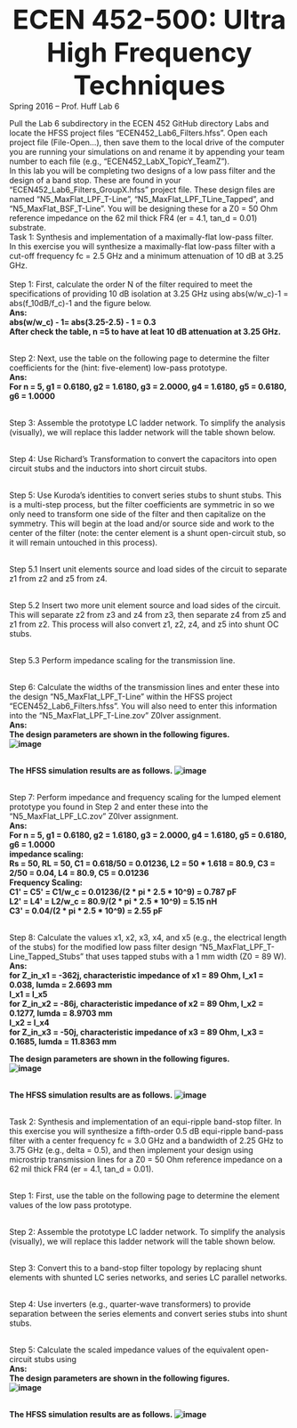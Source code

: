 <center><font size=16><b>ECEN 452-500: Ultra High Frequency Techniques</b></font></center>
Spring 2016 – Prof. Huff
Lab 6

Pull the Lab 6 subdirectory in the ECEN 452 GitHub directory Labs and locate the HFSS project files “ECEN452_Lab6_Filters.hfss”. Open each project file (File-Open…), then save them to the local drive of the computer you are running your simulations on and rename it by appending your team number to each file (e.g., “ECEN452_LabX_TopicY_TeamZ”).<br>
In this lab you will be completing two designs of a low pass filter and the design of a band stop. These are found in your “ECEN452_Lab6_Filters_GroupX.hfss” project file. These design files are named “N5_MaxFlat_LPF_T-Line”, “N5_MaxFlat_LPF_TLine_Tapped”, and “N5_MaxFlat_BSF_T-Line”. You will be designing these for a Z0 = 50 Ohm reference impedance on the 62 mil thick FR4 (er = 4.1, tan_d = 0.01) substrate.<br>
Task 1: Synthesis and implementation of a maximally-flat low-pass filter.<br>
In this exercise you will synthesize a maximally-flat low-pass filter with a cut-off frequency fc = 2.5 GHz and a minimum attenuation of 10 dB at 3.25 GHz.<br>
<br>Step 1: First, calculate the order N of the filter required to meet the specifications of providing 10 dB isolation at 3.25 GHz using abs(w/w_c)-1 = abs(f_10dB/f_c)-1 and the figure below.<br>
<b>Ans:<br>
abs(w/w_c) - 1= abs(3.25-2.5) - 1 = 0.3<br>
After check the table, n =5 to have at leat 10 dB attenuation at 3.25 GHz.<br></b>

<br>Step 2: Next, use the table on the following page to determine the filter coefficients for the (hint: five-element) low-pass prototype.<br>
<b>Ans:<br>
For n = 5, g1 = 0.6180, g2 = 1.6180, g3 = 2.0000, g4 = 1.6180, g5 = 0.6180, g6 = 1.0000<br></b>

<br>Step 3: Assemble the prototype LC ladder network.
To simplify the analysis (visually), we will replace this ladder network will the table shown below.



<br>Step 4: Use Richard’s Transformation to convert the capacitors into open circuit stubs and the inductors into short circuit stubs.



<br>Step 5: Use Kuroda’s identities to convert series stubs to shunt stubs. This is a multi-step process, but the filter coefficients are symmetric in so we only need to transform one side of the filter and then capitalize on the symmetry. This will begin at the load and/or source side and work to the center of the filter (note: the center element is a shunt open-circuit stub, so it will remain untouched in this process).


<br>Step 5.1 Insert unit elements source and load sides of the circuit to separate z1 from z2 and z5 from z4.


<br>Step 5.2 Insert two more unit element source and load sides of the circuit. This will separate z2 from z3 and z4 from z3, then separate z4 from z5 and z1 from z2. This process will also convert z1, z2, z4, and z5 into shunt OC stubs.


<br>Step 5.3 Perform impedance scaling for the transmission line.


<br>Step 6: Calculate the widths of the transmission lines and enter these into the design “N5_MaxFlat_LPF_T-Line” within the HFSS project “ECEN452_Lab6_Filters.hfss”. You will also need to enter this information into the “N5_MaxFlat_LPF_T-Line.zov” Z0lver assignment.<br>
<b>Ans:<br>
The design parameters are shown in the following figures.<br>
![image](https://github.com/CourseReps/ECEN452-Spring2016/blob/master/Students/StevenYeh/Lab6/maximally_flat_parameter.jpg) <br><br>

The HFSS simulation results are as follows.
![image](https://github.com/CourseReps/ECEN452-Spring2016/blob/master/Students/StevenYeh/Lab6/maximally_flat_result.jpg) <br></b>

<br>Step 7: Perform impedance and frequency scaling for the lumped element prototype you found in Step 2 and enter these into the “N5_MaxFlat_LPF_LC.zov” Z0lver assignment.<br>
<b>Ans:<br>
For n = 5, g1 = 0.6180, g2 = 1.6180, g3 = 2.0000, g4 = 1.6180, g5 = 0.6180, g6 = 1.0000<br>
impedance scaling:<br>
Rs = 50, RL = 50, C1 = 0.618/50 = 0.01236, L2 = 50 * 1.618 = 80.9, C3 = 2/50 = 0.04, L4 = 80.9, C5 = 0.01236<br>
Frequency Scaling:<br>
C1' = C5' = C1/w_c = 0.01236/(2 * pi * 2.5 * 10^9) = 0.787 pF<br>
L2' = L4' = L2/w_c = 80.9/(2 * pi * 2.5 * 10^9) = 5.15 nH<br>
C3' = 0.04/(2 * pi * 2.5 * 10^9) = 2.55 pF<br></b>

<br>Step 8: Calculate the values x1, x2, x3, x4, and x5 (e.g., the electrical length of the stubs) for the modified low pass filter design “N5_MaxFlat_LPF_T-Line_Tapped_Stubs” that uses tapped stubs with a 1 mm width (Z0 = 89 W).<br>
<b>Ans:<br>
for Z_in_x1 = -362j, characteristic impedance of x1 = 89 Ohm, l_x1 = 0.038, lumda = 2.6693 mm<br>
l_x1 = l_x5<br>
for Z_in_x2 = -86j, characteristic impedance of x2 = 89 Ohm, l_x2 = 0.1277, lumda = 8.9703 mm<br>
l_x2 = l_x4<br>
for Z_in_x3 = -50j, characteristic impedance of x3 = 89 Ohm, l_x3 = 0.1685, lumda = 11.8363 mm<br>

The design parameters are shown in the following figures.<br>
![image](https://github.com/CourseReps/ECEN452-Spring2016/blob/master/Students/StevenYeh/Lab6/maximally_flat_tapped_stub_parameter.jpg) <br><br>

The HFSS simulation results are as follows.
![image](https://github.com/CourseReps/ECEN452-Spring2016/blob/master/Students/StevenYeh/Lab6/maximally_flat_tapped_stub_result.jpg) <br></b>

<br>Task 2: Synthesis and implementation of an equi-ripple band-stop filter.
In this exercise you will synthesize a fifth-order 0.5 dB equi-ripple band-pass filter with a center frequency fc = 3.0 GHz and a bandwidth of 2.25 GHz to 3.75 GHz (e.g., delta = 0.5), and then implement your design using microstrip transmission lines for a Z0 = 50 Ohm reference impedance on a 62 mil thick FR4 (er = 4.1, tan_d = 0.01).

<br>Step 1: First, use the table on the following page to determine the element values of the low pass prototype.


<br>Step 2: Assemble the prototype LC ladder network.
To simplify the analysis (visually), we will replace this ladder network will the table shown below.


<br>Step 3: Convert this to a band-stop filter topology by replacing shunt elements with shunted LC series networks, and series LC parallel networks.


<br>Step 4: Use inverters (e.g., quarter-wave transformers) to provide separation between the series elements and convert series stubs into shunt stubs.


<br>Step 5: Calculate the scaled impedance values of the equivalent open-circuit stubs using<br>
<b>Ans:<br>
The design parameters are shown in the following figures.<br>
![image](https://github.com/CourseReps/ECEN452-Spring2016/blob/master/Students/StevenYeh/Lab6/equal_ripple_parameter.jpg) <br><br>

The HFSS simulation results are as follows.
![image](https://github.com/CourseReps/ECEN452-Spring2016/blob/master/Students/StevenYeh/Lab6/equal_ripple_result.jpg) <br></b>
